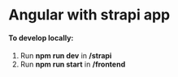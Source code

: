 # Angular with strapi app

#### To develop locally:

1. Run **npm run dev** in **/strapi**
2. Run **npm run start** in **/frontend**
